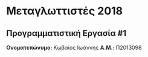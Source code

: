 # Μεταγλωττιστές 2018
## Προγραμματιστική Εργασία #1

**Ονοματεπώνυμο:** Κωβαίος Ιωάννης 
**Α.Μ.:** Π2013098

